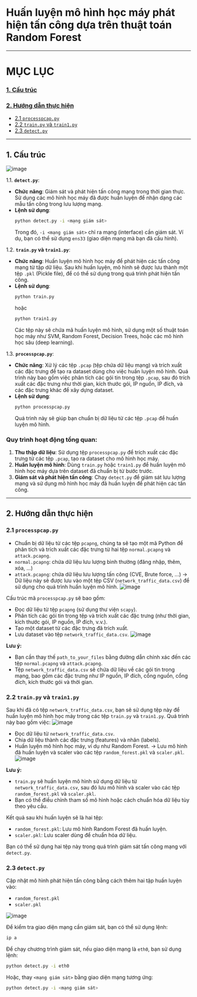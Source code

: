 # Huấn luyện mô hình học máy phát hiện tấn công dựa trên thuật toán Random Forest
---
# MỤC LỤC
### [1. Cấu trúc](#1-cấu-trúc)
### [2. Hướng dẫn thực hiện](#21-processpcappy)
- [2.1 `processpcap.py`](#21-processpcappy)
- [2.2 `train.py` và `train1.py`](#22-trainpy-và-train1py)
- [2.3 `detect.py`](#23-detectpy)

---
## 1. Cấu trúc
![image](https://github.com/user-attachments/assets/8051f6b3-875e-4330-836d-eb681032f95a)

1.1. **`detect.py`**:
   - **Chức năng**: Giám sát và phát hiện tấn công mạng trong thời gian thực. Sử dụng các mô hình học máy đã được huấn luyện để nhận dạng các mẫu tấn công trong lưu lượng mạng.
   - **Lệnh sử dụng**: 
     ```bash
     python detect.py -i <mạng giám sát>
     ```
     Trong đó, `-i <mạng giám sát>` chỉ ra mạng (interface) cần giám sát. Ví dụ, bạn có thể sử dụng `ens33` (giao diện mạng mà bạn đã cấu hình).
   
1.2. **`train.py` và `train1.py`**:
   - **Chức năng**: Huấn luyện mô hình học máy để phát hiện các tấn công mạng từ tập dữ liệu. Sau khi huấn luyện, mô hình sẽ được lưu thành một tệp `.pkl` (Pickle file), để có thể sử dụng trong quá trình phát hiện tấn công.
   - **Lệnh sử dụng**: 
     ```bash
     python train.py
     ```
     hoặc
     ```bash
     python train1.py
     ```
     Các tệp này sẽ chứa mã huấn luyện mô hình, sử dụng một số thuật toán học máy như SVM, Random Forest, Decision Trees, hoặc các mô hình học sâu (deep learning).

1.3. **`processpcap.py`**:
   - **Chức năng**: Xử lý các tệp `.pcap` (tệp chứa dữ liệu mạng) và trích xuất các đặc trưng để tạo ra dataset dùng cho việc huấn luyện mô hình. Quá trình này bao gồm việc phân tích các gói tin trong tệp `.pcap`, sau đó trích xuất các đặc trưng như thời gian, kích thước gói, IP nguồn, IP đích, và các đặc trưng khác để xây dựng dataset.
   - **Lệnh sử dụng**:
     ```bash
     python processpcap.py 
     ```
     Quá trình này sẽ giúp bạn chuẩn bị dữ liệu từ các tệp `.pcap` để huấn luyện mô hình.

### Quy trình hoạt động tổng quan:

1. **Thu thập dữ liệu**: Sử dụng tệp `processpcap.py` để trích xuất các đặc trưng từ các tệp `.pcap`, tạo ra dataset cho mô hình học máy.
2. **Huấn luyện mô hình**: Dùng `train.py` hoặc `train1.py` để huấn luyện mô hình học máy dựa trên dataset đã chuẩn bị từ bước trước.
3. **Giám sát và phát hiện tấn công**: Chạy `detect.py` để giám sát lưu lượng mạng và sử dụng mô hình học máy đã huấn luyện để phát hiện các tấn công.

---
## 2. Hướng dẫn thực hiện
### 2.1 `processpcap.py`
- Chuẩn bị dữ liệu từ các tệp `pcapng`, chúng ta sẽ tạo một mã Python để phân tích và trích xuất các đặc trưng từ hai tệp `normal.pcapng` và `attack.pcapng`.
- `normal.pcapng`: chứa dữ liệu lưu lượng bình thường (đăng nhập, thêm, xóa, ...)
- `attack.pcapng`: chứa dữ liệu lưu lượng tấn công (CVE, Brute force, ...)
  -> Dữ liệu này sẽ được lưu vào một tệp CSV (`network_traffic_data.csv`) để sử dụng cho quá trình huấn luyện mô hình.
![image](https://github.com/user-attachments/assets/32aa0706-e705-412d-957d-c78f71b88824)

Cấu trúc mã `processpcap.py` sẽ bao gồm:

- Đọc dữ liệu từ tệp `pcapng` (sử dụng thư viện `scapy`).
- Phân tích các gói tin trong tệp và trích xuất các đặc trưng (như thời gian, kích thước gói, IP nguồn, IP đích, v.v.).
- Tạo một dataset từ các đặc trưng đã trích xuất.
- Lưu dataset vào tệp `network_traffic_data.csv`.
![image](https://github.com/user-attachments/assets/f557f7ba-d670-449c-997a-6889ae20d9ad)


**Lưu ý:**
- Bạn cần thay thế `path_to_your_files` bằng đường dẫn chính xác đến các tệp `normal.pcapng` và `attack.pcapng`.
- Tệp `network_traffic_data.csv` sẽ chứa dữ liệu về các gói tin trong mạng, bao gồm các đặc trưng như IP nguồn, IP đích, cổng nguồn, cổng đích, kích thước gói và thời gian.

### 2.2 `train.py` và `train1.py`
Sau khi đã có tệp `network_traffic_data.csv`, bạn sẽ sử dụng tệp này để huấn luyện mô hình học máy trong các tệp `train.py` và `train1.py`. Quá trình này bao gồm việc:
![image](https://github.com/user-attachments/assets/76967138-4b3c-4b89-b831-74ea32172e2f)

- Đọc dữ liệu từ `network_traffic_data.csv`.
- Chia dữ liệu thành các đặc trưng (features) và nhãn (labels).
- Huấn luyện mô hình học máy, ví dụ như Random Forest.
-> Lưu mô hình đã huấn luyện và scaler vào các tệp `random_forest.pkl` và `scaler.pkl`.
![image](https://github.com/user-attachments/assets/2884ae86-44f1-4a77-be48-804e807573fc)


**Lưu ý:**
- `train.py` sẽ huấn luyện mô hình sử dụng dữ liệu từ `network_traffic_data.csv`, sau đó lưu mô hình và scaler vào các tệp `random_forest.pkl` và `scaler.pkl`.
- Bạn có thể điều chỉnh tham số mô hình hoặc cách chuẩn hóa dữ liệu tùy theo yêu cầu.

Kết quả sau khi huấn luyện sẽ là hai tệp:
- `random_forest.pkl`: Lưu mô hình Random Forest đã huấn luyện.
- `scaler.pkl`: Lưu scaler dùng để chuẩn hóa dữ liệu.

Bạn có thể sử dụng hai tệp này trong quá trình giám sát tấn công mạng với `detect.py`.
### 2.3 `detect.py`

Cập nhật mô hình phát hiện tấn công bằng cách thêm hai tập huấn luyện vào:

- `random_forest.pkl`
- `scaler.pkl`

![image](https://github.com/user-attachments/assets/e4361e48-ab51-49d2-ae06-893537959108)

Để kiểm tra giao diện mạng cần giám sát, bạn có thể sử dụng lệnh:

```bash
ip a
```

Để chạy chương trình giám sát, nếu giao diện mạng là `eth0`, bạn sử dụng lệnh:

```bash
python detect.py -i eth0
```

Hoặc, thay `<mạng giám sát>` bằng giao diện mạng tương ứng:

```bash
python detect.py -i <mạng giám sát>
```




